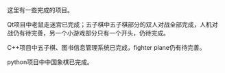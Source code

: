 这里有一些完成的项目。

Qt项目中老鼠走迷宫已完成；五子棋中五子棋部分的双人对战全部完成，人机对战仍有待完善，另一个小游戏部分只有一个开头，仍待完成。

C++项目中五子棋、图书信息管理系统已完成，fighter plane仍有待完善。

python项目中中国象棋已完成。
